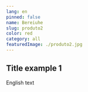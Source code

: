 ```yaml
---
lang: en
pinned: false
name: Bereiuhe
slug: produto2
color: red
category: all
featuredImage: ./produto2.jpg
---
```


## Title example 1

English text
